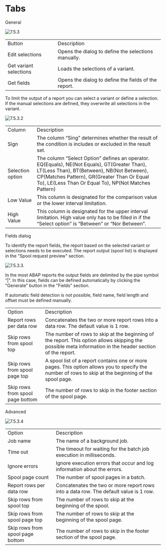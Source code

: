 # Tabs

<control>General</control>

<img src="Image-7.5.3.png" alt="7.5.3"/>

<table>
    <tr>
    <td>Button</td>
    <td>Description</td>
    </tr>
    <tr>
    <td>Edit selections</td>
    <td>Opens the dialog to define the selections manually.</td>
    </tr>
    <tr>
    <td>Get variant selections</td>
    <td>Loads the selections of a variant.</td>
    </tr>
    <tr>
    <td>Get fields</td>
    <td>Opens the dialog to define the fields of the report.</td>
    </tr>
</table>

To limit the output of a report you can select a variant or define a selection. If the manual selections are defined, they overwrite all selections in the variant.

<img src="Image-7.5.3.2.png" alt="7.5.3.2"/>

<table>
    <tr>
    <td>Column</td>
    <td>Description</td>
    </tr>
    <tr>
    <td>Sign</td>
    <td>The column “Sing” determines whether the result of the condition is includes or excluded in the result set.</td>
    </tr>
    <tr>
    <td>Selection option</td>
    <td>The column “Select Option” defines an operator.
    <control>EQ</control>(Equals), <control>NE</control>(Not Equals), <control>GT</control>(Greater Than), <control>LT</control>(Less Than), 
    <control>BT</control>(Between), <control>NB</control>(Not Between), <control>CP</control>(Matches Pattern), 
    <control>GR</control>(Greater Than Or Equal To), <control>LE</control>(Less Than Or Equal To), 
    <control>NP</control>(Not Matches Pattern)
    </td>
    </tr>
    <tr>
    <td>Low Value</td>
    <td>This column is designated for the comparison value or the lower interval limitation.</td>
    </tr>
    <tr>
    <td>High Value</td>
    <td>This column is designated for the upper interval limitation. High value only has to be filled in if the “Select option” is “Between” or “Nor Between”.</td>
    </tr>
</table>

<control>Fields dialog</control>

To identify the report fields, the report based on the selected variant or selections needs to be executed. The report output (spool list) is displayed in the "Spool request preview" section.

<img src="image-7.5.3.3.png" alt="7.5.3.3."/>

In the most ABAP reports the output fields are delimited by the pipe symbol “|”. In this case, fields can be defined automatically by clicking the "Generate" button in the "Fields" section.

If automatic field detection is not possible, field name, field length and offset must be defined manually.

<table>
    <tr>
    <td>Option</td>
    <td>Description</td>
    </tr>
    <tr>
    <td>Report rows per data row
    </td>
    <td>Concatenates the two or more report rows into a data row. 
    The default value is 1 row.
    </td>
    </tr>
    <tr>
    <td>Skip rows from spool top</td>
    <td>The number of rows to skip at the beginning of the report. This option allows skipping the possible meta information in the header section of the report.</td>
    </tr>
    <tr>
    <td>Skip rows from spool page top</td>
    <td>A spool list of a report contains one or more pages. This option allows you to specify the number of rows to skip at the beginning of the spool page.</td>
    </tr>
    <tr>
    <td>Skip rows from spool page bottom</td>
    <td>The number of rows to skip in the footer section of the spool page.</td>
    </tr>
</table>

<control>Advanced</control>

<img src="Image-7.5.3.4.png" alt="7.5.3.4"/>

<table>
    <tr>
    <td>Option</td>
    <td>Description</td>
    </tr>
    <tr>
    <td>Job name</td>
    <td>The name of a background job.</td>
    </tr>
    <tr>
    <td>Time out</td>
    <td>The timeout for waiting for the batch job execution in milliseconds.</td>
    </tr>
    <tr>
    <td>Ignore errors</td>
    <td>Ignore execution errors that occur and log information about the errors.</td>
    </tr>
    <tr>
    <td>Spool page count</td>
    <td>The number of spool pages in a batch.</td>
    </tr>
    <tr>
    <td>Report rows per data row
    </td>
    <td>Concatenates the two or more report rows into a data row. 
    The default value is 1 row.
    </td>
    </tr>
    <tr>
    <td>Skip rows from spool top</td>
    <td>The number of rows to skip at the beginning of the spool.</td>
    </tr>
    <tr>
    <td>Skip rows from spool page top</td>
    <td>The number of rows to skip at the beginning of the spool page.</td>
    </tr>
    <tr>
    <td>Skip rows from spool page bottom</td>
    <td>The number of rows to skip in the footer section of the spool page.</td>
    </tr>
</table>